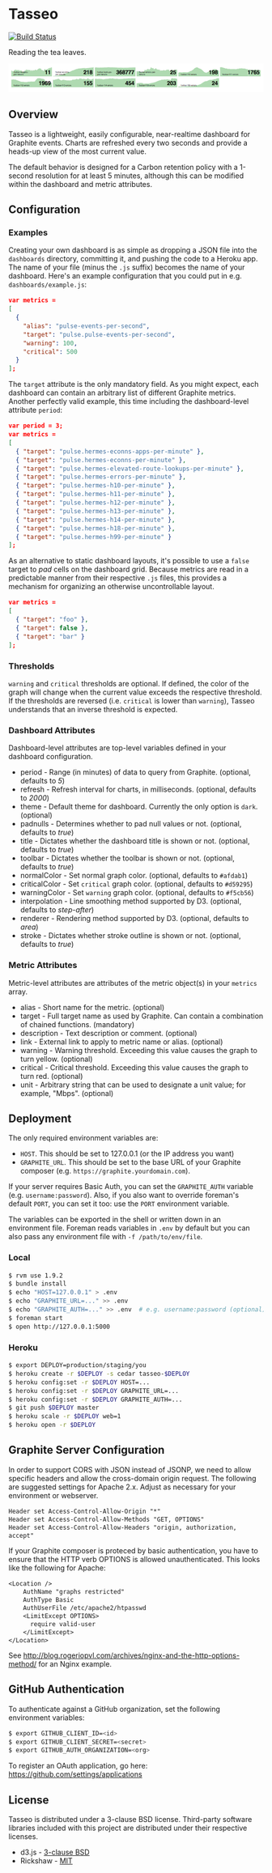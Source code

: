 # Tasseo

[![Build Status](https://secure.travis-ci.org/obfuscurity/tasseo.png)](http://travis-ci.org/obfuscurity/tasseo)

Reading the tea leaves.

![graph](https://github.com/obfuscurity/tasseo/raw/master/lib/tasseo/public/i/tasseo.png "Tasseo Dashboard")

## Overview

Tasseo is a lightweight, easily configurable, near-realtime dashboard for Graphite events. Charts are refreshed every two seconds and provide a heads-up view of the most current value.

The default behavior is designed for a Carbon retention policy with a 1-second resolution for at least 5 minutes, although this can be modified within the dashboard and metric attributes.

## Configuration

### Examples

Creating your own dashboard is as simple as dropping a JSON file into the `dashboards` directory, committing it, and pushing the code to a Heroku app. The name of your file (minus the `.js` suffix) becomes the name of your dashboard. Here's an example configuration that you could put in e.g. `dashboards/example.js`:

```json
var metrics =
[
  {
    "alias": "pulse-events-per-second",
    "target": "pulse.pulse-events-per-second",
    "warning": 100,
    "critical": 500
  }
];
```

The `target` attribute is the only mandatory field. As you might expect, each dashboard can contain an arbitrary list of different Graphite metrics. Another perfectly valid example, this time including the dashboard-level attribute `period`:

```json
var period = 3;
var metrics =
[
  { "target": "pulse.hermes-econns-apps-per-minute" },
  { "target": "pulse.hermes-econns-per-minute" },
  { "target": "pulse.hermes-elevated-route-lookups-per-minute" },
  { "target": "pulse.hermes-errors-per-minute" },
  { "target": "pulse.hermes-h10-per-minute" },
  { "target": "pulse.hermes-h11-per-minute" },
  { "target": "pulse.hermes-h12-per-minute" },
  { "target": "pulse.hermes-h13-per-minute" },
  { "target": "pulse.hermes-h14-per-minute" },
  { "target": "pulse.hermes-h18-per-minute" },
  { "target": "pulse.hermes-h99-per-minute" }
];
```

As an alternative to static dashboard layouts, it's possible to use a `false` target to _pad_ cells on the dashboard grid. Because metrics are read in a predictable manner from their respective `.js` files, this provides a mechanism for organizing an otherwise uncontrollable layout.


```json
var metrics =
[
  { "target": "foo" },
  { "target": false },
  { "target": "bar" }
];
```

### Thresholds

`warning` and `critical` thresholds are optional. If defined, the color of the graph will change when the current value exceeds the respective threshold. If the thresholds are reversed (i.e. `critical` is lower than `warning`), Tasseo understands that an inverse threshold is expected.

### Dashboard Attributes

Dashboard-level attributes are top-level variables defined in your dashboard configuration.

* period - Range (in minutes) of data to query from Graphite. (optional, defaults to _5_)
* refresh - Refresh interval for charts, in milliseconds. (optional, defaults to _2000_)
* theme - Default theme for dashboard. Currently the only option is `dark`. (optional)
* padnulls - Determines whether to pad null values or not. (optional, defaults to _true_)
* title - Dictates whether the dashboard title is shown or not. (optional, defaults to _true_)
* toolbar - Dictates whether the toolbar is shown or not. (optional, defaults to _true_)
* normalColor - Set normal graph color. (optional, defaults to `#afdab1`)
* criticalColor - Set `critical` graph color. (optional, defaults to `#d59295`)
* warningColor - Set `warning` graph color. (optional, defaults to `#f5cb56`)
* interpolation - Line smoothing method supported by D3. (optional, defaults to _step-after_)
* renderer - Rendering method supported by D3. (optional, defaults to _area_)
* stroke - Dictates whether stroke outline is shown or not. (optional, defaults to _true_)

### Metric Attributes

Metric-level attributes are attributes of the metric object(s) in your `metrics` array.

* alias - Short name for the metric. (optional)
* target - Full target name as used by Graphite. Can contain a combination of chained functions. (mandatory)
* description - Text description or comment. (optional)
* link - External link to apply to metric name or alias. (optional)
* warning - Warning threshold. Exceeding this value causes the graph to turn yellow. (optional)
* critical - Critical threshold. Exceeding this value causes the graph to turn red. (optional)
* unit - Arbitrary string that can be used to designate a unit value; for example, "Mbps". (optional)

## Deployment

The only required environment variables are:
* `HOST`. This should be set to 127.0.0.1 (or the IP address you want)
* `GRAPHITE_URL`. This should be set to the base URL of your Graphite composer (e.g. `https://graphite.yourdomain.com`).

If your server requires Basic Auth, you can set the `GRAPHITE_AUTH` variable (e.g. `username:password`).
Also, if you also want to override foreman's default `PORT`, you can set it too: use the `PORT` environment variable.

The variables can be exported in the shell or written down in an environment file. Foreman reads variables in `.env` by default but you can also pass any environment file with `-f /path/to/env/file`.

### Local

```bash
$ rvm use 1.9.2
$ bundle install
$ echo "HOST=127.0.0.1" > .env
$ echo "GRAPHITE_URL=..." >> .env
$ echo "GRAPHITE_AUTH=..." >> .env  # e.g. username:password (optional)
$ foreman start
$ open http://127.0.0.1:5000
```

### Heroku

```bash
$ export DEPLOY=production/staging/you
$ heroku create -r $DEPLOY -s cedar tasseo-$DEPLOY
$ heroku config:set -r $DEPLOY HOST=...
$ heroku config:set -r $DEPLOY GRAPHITE_URL=...
$ heroku config:set -r $DEPLOY GRAPHITE_AUTH=...
$ git push $DEPLOY master
$ heroku scale -r $DEPLOY web=1
$ heroku open -r $DEPLOY
```

## Graphite Server Configuration

In order to support CORS with JSON instead of JSONP, we need to allow specific headers and allow the cross-domain origin request. The following are suggested settings for Apache 2.x. Adjust as necessary for your environment or webserver.

```
Header set Access-Control-Allow-Origin "*"
Header set Access-Control-Allow-Methods "GET, OPTIONS"
Header set Access-Control-Allow-Headers "origin, authorization, accept"
```

If your Graphite composer is proteced by basic authentication, you have to ensure that the HTTP verb OPTIONS is allowed unauthenticated. This looks like the following for Apache:
```
<Location />
    AuthName "graphs restricted"
    AuthType Basic
    AuthUserFile /etc/apache2/htpasswd
    <LimitExcept OPTIONS>
      require valid-user
    </LimitExcept>
</Location>
```

See http://blog.rogeriopvl.com/archives/nginx-and-the-http-options-method/ for an Nginx example.

## GitHub Authentication

To authenticate against a GitHub organization, set the following environment variables:

```bash
$ export GITHUB_CLIENT_ID=<id>
$ export GITHUB_CLIENT_SECRET=<secret>
$ export GITHUB_AUTH_ORGANIZATION=<org>
```

To register an OAuth application, go here: https://github.com/settings/applications


## License

Tasseo is distributed under a 3-clause BSD license. Third-party software libraries included with this project are distributed under their respective licenses.

* d3.js - [3-clause BSD](https://github.com/mbostock/d3/blob/master/LICENSE)
* Rickshaw - [MIT](https://github.com/shutterstock/rickshaw)
